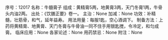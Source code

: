 序号：12017
名称：牛髓膏子
组成：黄精膏5两，地黄膏3两，天门冬膏1两，牛骨头内油2两。
出处：《饮膳正要》卷一。
主治：None
加减：None
功效：补精髓，壮筋骨，和气，延年益寿。
用法用量：每服1匙，空心酒调下。
制备方法：上药将黄精膏、地黄膏、天门冬膏与牛骨油一同不住手用银匙搅，令冷定，和匀成膏。
临床应用：None
各家论述：None
用药禁忌：None
附注：None
